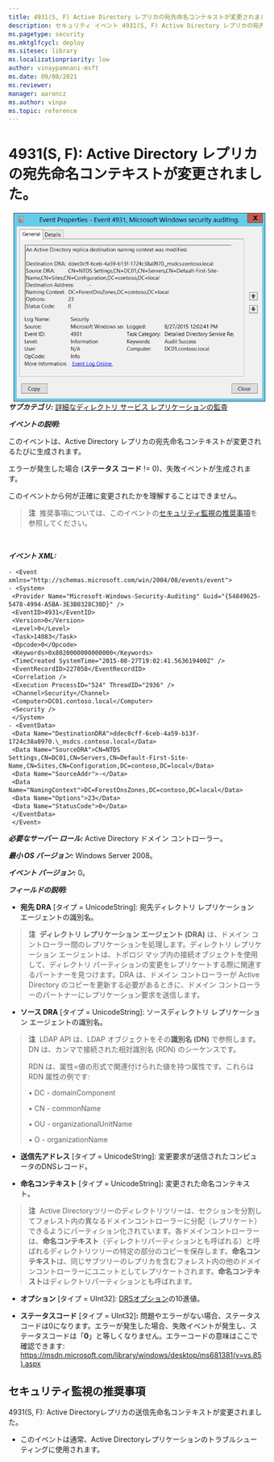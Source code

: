 ```yaml
---
title: 4931(S, F) Active Directory レプリカの宛先命名コンテキストが変更されました。
description: セキュリティ イベント 4931(S, F) Active Directory レプリカの宛先命名コンテキストが変更されました。
ms.pagetype: security
ms.mktglfcycl: deploy
ms.sitesec: library
ms.localizationpriority: low
author: vinaypamnani-msft
ms.date: 09/08/2021
ms.reviewer: 
manager: aaroncz
ms.author: vinpa
ms.topic: reference
---
```


# 4931(S, F): Active Directory レプリカの宛先命名コンテキストが変更されました。

<img src="images/event-4931.png" alt="Event 4931 illustration" width="500" height="374" hspace="10" align="left" />

***サブカテゴリ:***&nbsp;[詳細なディレクトリ サービス レプリケーションの監査](audit-detailed-directory-service-replication.md)

***イベントの説明:***

このイベントは、Active Directory レプリカの宛先命名コンテキストが変更されるたびに生成されます。

エラーが発生した場合 (**ステータス コード** != 0)、失敗イベントが生成されます。

このイベントから何が正確に変更されたかを理解することはできません。

> **注**&nbsp;&nbsp;推奨事項については、このイベントの[セキュリティ監視の推奨事項](#security-monitoring-recommendations)を参照してください。

<br clear="all">

***イベント XML:***
```
- <Event xmlns="http://schemas.microsoft.com/win/2004/08/events/event">
- <System>
 <Provider Name="Microsoft-Windows-Security-Auditing" Guid="{54849625-5478-4994-A5BA-3E3B0328C30D}" /> 
 <EventID>4931</EventID> 
 <Version>0</Version> 
 <Level>0</Level> 
 <Task>14083</Task> 
 <Opcode>0</Opcode> 
 <Keywords>0x8020000000000000</Keywords> 
 <TimeCreated SystemTime="2015-08-27T19:02:41.563619400Z" /> 
 <EventRecordID>227058</EventRecordID> 
 <Correlation /> 
 <Execution ProcessID="524" ThreadID="2936" /> 
 <Channel>Security</Channel> 
 <Computer>DC01.contoso.local</Computer> 
 <Security /> 
 </System>
- <EventData>
 <Data Name="DestinationDRA">ddec0cff-6ceb-4a59-b13f-1724c38a0970.\_msdcs.contoso.local</Data> 
 <Data Name="SourceDRA">CN=NTDS Settings,CN=DC01,CN=Servers,CN=Default-First-Site-Name,CN=Sites,CN=Configuration,DC=contoso,DC=local</Data> 
 <Data Name="SourceAddr">-</Data> 
 <Data Name="NamingContext">DC=ForestDnsZones,DC=contoso,DC=local</Data> 
 <Data Name="Options">23</Data> 
 <Data Name="StatusCode">0</Data> 
 </EventData>
 </Event>
```

***必要なサーバー ロール:*** Active Directory ドメイン コントローラー。

***最小 OS バージョン:*** Windows Server 2008。

***イベント バージョン:*** 0。

***フィールドの説明:***

-   **宛先 DRA** \[タイプ = UnicodeString\]: 宛先ディレクトリ レプリケーション エージェントの識別名。

> **注**&nbsp;&nbsp;**ディレクトリ レプリケーション エージェント (DRA)** は、ドメイン コントローラー間のレプリケーションを処理します。ディレクトリ レプリケーション エージェントは、トポロジ マップ内の接続オブジェクトを使用して、ディレクトリ パーティションの変更をレプリケートする際に関連するパートナーを見つけます。DRA は、ドメイン コントローラーが Active Directory のコピーを更新する必要があるときに、ドメイン コントローラーのパートナーにレプリケーション要求を送信します。

-   **ソース DRA** \[タイプ = UnicodeString\]: ソースディレクトリ レプリケーション エージェントの識別名。

> **注**&nbsp;&nbsp;LDAP API は、LDAP オブジェクトをその**識別名 (DN)** で参照します。DN は、カンマで接続された相対識別名 (RDN) のシーケンスです。
> 
> RDN は、属性=値の形式で関連付けられた値を持つ属性です。これらは RDN 属性の例です:
> 
> • DC - domainComponent
> 
> • CN - commonName
> 
> • OU - organizationalUnitName
> 
> • O - organizationName

-   **送信先アドレス** \[タイプ = UnicodeString\]: 変更要求が送信されたコンピュータのDNSレコード。

-   **命名コンテキスト** \[タイプ = UnicodeString\]**:** 変更された命名コンテキスト。

> **注**&nbsp;&nbsp;Active Directoryツリーのディレクトリツリーは、セクションを分割してフォレスト内の異なるドメインコントローラーに分配（レプリケート）できるようにパーティション化されています。各ドメインコントローラーは、**命名コンテキスト**（ディレクトリパーティションとも呼ばれる）と呼ばれるディレクトリツリーの特定の部分のコピーを保存します。**命名コンテキスト**は、同じサブツリーのレプリカを含むフォレスト内の他のドメインコントローラーにユニットとしてレプリケートされます。**命名コンテキスト**はディレクトリパーティションとも呼ばれます。

-   **オプション** \[タイプ = UInt32\]: [DRSオプション](/openspecs/windows_protocols/ms-drsr/ac9c8a11-cd46-4080-acbf-9faa86344030)の10進値。

-   **ステータスコード** \[タイプ = UInt32\]**:** 問題やエラーがない場合、ステータスコードは0になります。エラーが発生した場合、失敗イベントが発生し、ステータスコードは「**0**」と等しくなりません。エラーコードの意味はここで確認できます: <https://msdn.microsoft.com/library/windows/desktop/ms681381(v=vs.85).aspx>

## セキュリティ監視の推奨事項

4931(S, F): Active Directoryレプリカの送信先命名コンテキストが変更されました。

-   このイベントは通常、Active Directoryレプリケーションのトラブルシューティングに使用されます。
